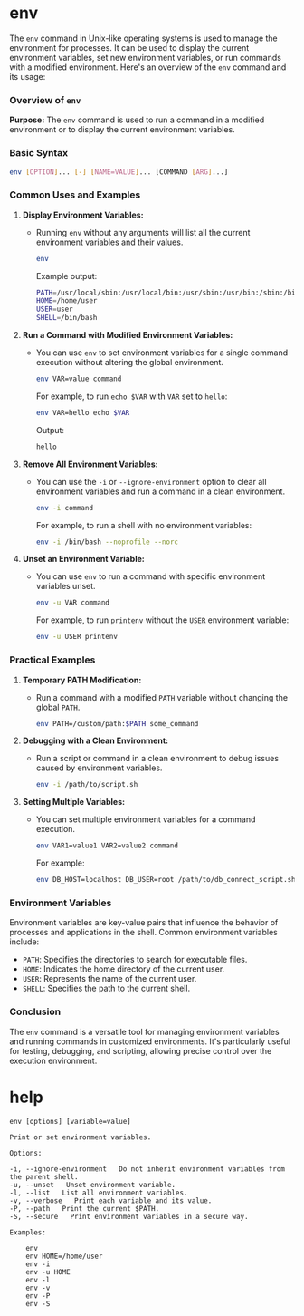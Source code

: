 # env

The `env` command in Unix-like operating systems is used to manage the environment for processes. It can be used to display the current environment variables, set new environment variables, or run commands with a modified environment. Here's an overview of the `env` command and its usage:

### Overview of `env`

**Purpose:** The `env` command is used to run a command in a modified environment or to display the current environment variables.

### Basic Syntax

```bash
env [OPTION]... [-] [NAME=VALUE]... [COMMAND [ARG]...]
```

### Common Uses and Examples

1. **Display Environment Variables:**
   - Running `env` without any arguments will list all the current environment variables and their values.
     ```bash
     env
     ```
     Example output:
     ```bash
     PATH=/usr/local/sbin:/usr/local/bin:/usr/sbin:/usr/bin:/sbin:/bin
     HOME=/home/user
     USER=user
     SHELL=/bin/bash
     ```

2. **Run a Command with Modified Environment Variables:**
   - You can use `env` to set environment variables for a single command execution without altering the global environment.
     ```bash
     env VAR=value command
     ```
     For example, to run `echo $VAR` with `VAR` set to `hello`:
     ```bash
     env VAR=hello echo $VAR
     ```
     Output:
     ```bash
     hello
     ```

3. **Remove All Environment Variables:**
   - You can use the `-i` or `--ignore-environment` option to clear all environment variables and run a command in a clean environment.
     ```bash
     env -i command
     ```
     For example, to run a shell with no environment variables:
     ```bash
     env -i /bin/bash --noprofile --norc
     ```

4. **Unset an Environment Variable:**
   - You can use `env` to run a command with specific environment variables unset.
     ```bash
     env -u VAR command
     ```
     For example, to run `printenv` without the `USER` environment variable:
     ```bash
     env -u USER printenv
     ```

### Practical Examples

1. **Temporary PATH Modification:**
   - Run a command with a modified `PATH` variable without changing the global `PATH`.
     ```bash
     env PATH=/custom/path:$PATH some_command
     ```

2. **Debugging with a Clean Environment:**
   - Run a script or command in a clean environment to debug issues caused by environment variables.
     ```bash
     env -i /path/to/script.sh
     ```

3. **Setting Multiple Variables:**
   - You can set multiple environment variables for a command execution.
     ```bash
     env VAR1=value1 VAR2=value2 command
     ```
     For example:
     ```bash
     env DB_HOST=localhost DB_USER=root /path/to/db_connect_script.sh
     ```

### Environment Variables

Environment variables are key-value pairs that influence the behavior of processes and applications in the shell. Common environment variables include:

- `PATH`: Specifies the directories to search for executable files.
- `HOME`: Indicates the home directory of the current user.
- `USER`: Represents the name of the current user.
- `SHELL`: Specifies the path to the current shell.

### Conclusion

The `env` command is a versatile tool for managing environment variables and running commands in customized environments. It's particularly useful for testing, debugging, and scripting, allowing precise control over the execution environment.


# help 

```
env [options] [variable=value]

Print or set environment variables.

Options:

-i, --ignore-environment   Do not inherit environment variables from the parent shell.
-u, --unset   Unset environment variable.
-l, --list   List all environment variables.
-v, --verbose   Print each variable and its value.
-P, --path   Print the current $PATH.
-S, --secure   Print environment variables in a secure way.

Examples:

    env
    env HOME=/home/user
    env -i
    env -u HOME
    env -l
    env -v
    env -P
    env -S

```
